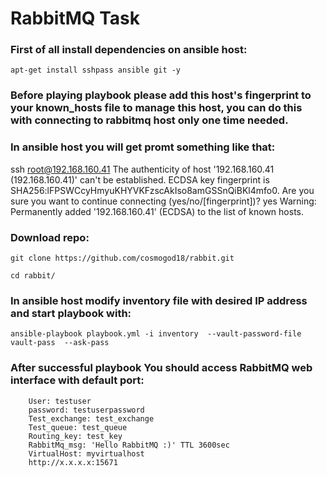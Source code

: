 #  RabbitMQ Task


### First of all install dependencies on ansible host:

    apt-get install sshpass ansible git -y 
    
### Before playing playbook please add this host's fingerprint to your known_hosts file to manage this host, you can do this with connecting to rabbitmq host only one time needed.
### In ansible host you will get promt something like that:
    
ssh root@192.168.160.41
The authenticity of host '192.168.160.41 (192.168.160.41)' can't be established.
ECDSA key fingerprint is SHA256:lFPSWCcyHmyuKHYVKFzscAkIso8amGSSnQiBKl4mfo0.
Are you sure you want to continue connecting (yes/no/[fingerprint])? yes
Warning: Permanently added '192.168.160.41' (ECDSA) to the list of known hosts.

### Download repo:

    git clone https://github.com/cosmogod18/rabbit.git
    
    cd rabbit/
    

### In ansible host modify inventory file with desired IP address and start playbook with:
    
    ansible-playbook playbook.yml -i inventory  --vault-password-file vault-pass  --ask-pass

### After successful playbook You should access RabbitMQ web interface with default port:
        User: testuser
        password: testuserpassword
        Test_exchange: test_exchange
        Test_queue: test_queue
        Routing_key: test_key
        RabbitMq_msg: 'Hello RabbitMQ :)' TTL 3600sec
        VirtualHost: myvirtualhost
        http://x.x.x.x:15671
